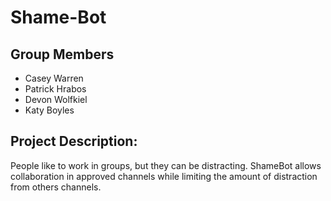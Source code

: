# Shame-Bot

## Group Members
- Casey Warren
- Patrick Hrabos
- Devon Wolfkiel
- Katy Boyles


## Project Description:
People like to work in groups, but they can be distracting. ShameBot allows collaboration in approved channels while limiting the amount of distraction from others channels.
